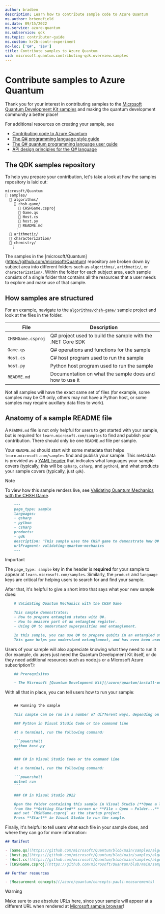 ```yaml
---
author: bradben
description: Learn how to contribute sample code to Azure Quantum
ms.author: brbenefield
ms.date: 09/15/2022
ms.service: azure-quantum
ms.subservice: qdk
ms.topic: contributor-guide
ms.custom: kr2b-contr-experiment
no-loc: ['Q#', '$$v']
title: Contribute samples to Azure Quantum 
uid: microsoft.quantum.contributing-qdk.overview.samples
---
```


# Contribute samples to Azure Quantum

Thank you for your interest in contributing samples to the [Microsoft Quantum Development Kit samples](https://github.com/Microsoft/Quantum) and making the quantum development community a better place!

For additional resources on creating your sample, see

- [Contributing code to Azure Quantum](xref:microsoft.quantum.contributing-qdk.overview.code)
- [The  Q# programming language style guide](xref:microsoft.quantum.contributing-qdk.overview.style)
- [The Q# quantum programming language user guide](xref:microsoft.quantum.user-guide-qdk.overview)
- [API design principles for the Q# language](xref:microsoft.quantum.contributing-qdk.overview.api-design)

## The QDK samples repository

To help you prepare your contribution, let's take a look at how the samples repository is laid out:

```plaintext
microsoft/Quantum
📁 samples/
  📁 algorithms/
    📁 chsh-game/
      📝 CHSHGame.csproj
      📝 Game.qs
      📝 Host.cs
      📝 host.py
      📝 README.md
     ⋮
  📁 arithmetic/
  📁 characterization/
  📁 chemistry/
   ⋮
```

The samples in the [microsoft/Quantum] (https://github.com/microsoft/Quantum) repository are broken down by subject area into different folders such as `algorithms/`, `arithmetic/`, or `characterization/`.
Within the folder for each subject area, each sample consists of a single folder that contains all the resources that a user needs to explore and make use of that sample.

## How samples are structured

For an example, navigate to the [`algorithms/chsh-game/`](https://github.com/microsoft/Quantum/tree/main/samples/algorithms/chsh-game) sample project and look at the files in the folder. 

| File              | Description                                                |
|-------------------|------------------------------------------------------------|
| `CHSHGame.csproj` | Q# project used to build the sample with the .NET Core SDK |
| `Game.qs`         | Q# operations and functions for the sample                 |
| `Host.cs`         | C# host program used to run the sample                     |
| `host.py`         | Python host program used to run the sample                 |
| `README.md`       | Documentation on what the sample does and how to use it    |

Not all samples will have the exact same set of files (for example, some samples may be C# only, others may not have a Python host, or some samples may require auxillary data files to work).

## Anatomy of a sample README file

A `README.md` file is not only helpful for users to get started with your sample, but is required for `learn.microsoft.com/samples` to find and publish your contribution. There should only be one `README.md` file per sample.

Your `README.md` should start with some metadata that helps `learn.microsoft.com/samples` find and publish your sample. This metadata is provided as a [YAML header](https://dotnet.github.io/docfx/spec/docfx_flavored_markdown.html#yaml-header) that indicates what languages your sample covers (typically, this will be `qsharp`, `csharp`, and `python`), and what products your sample covers (typically, just `qdk`).

> [!NOTE]
> To view how this sample renders live, see [Validating Quantum Mechanics with the CHSH Game](/samples/microsoft/quantum/validating-quantum-mechanics/).

```markdown
    ---
    page_type: sample
    languages:
    - qsharp
    - python
    - csharp
    products:
    - qdk
    description: "This sample uses the CHSH game to demonstrate how Q# programs can be used to prepare and work with entanglement."
    urlFragment: validating-quantum-mechanics
    ---
```

> [!IMPORTANT]
> The `page_type: sample` key in the header is **required** for your sample to appear at `learn.microsoft.com/samples`.
> Similarly, the `product` and `language` keys are critical for helping users to search for and find your sample.


After that, it's helpful to give a short intro that says what your new sample does:

```markdown
    # Validating Quantum Mechanics with the CHSH Game

    This sample demonstrates:
    - How to prepare entangled states with Q#.
    - How to measure part of an entangled register.
    - Using Q# to understand superposition and entanglement.

    In this sample, you can use Q# to prepare qubits in an entangled state, and to check that measuring these qubits lets you win a game known as the _CHSH game_ more often than you can without entanglement.
    This game helps you understand entanglement, and has even been used experimentally to help test that the universe really is quantum mechanical in nature.
```

Users of your sample will also appreciate knowing what they need to run it (for example, do users just need the Quantum Development Kit itself, or do they need additional resources such as node.js or a Microsoft Azure subscription?):

```markdown
    ## Prerequisites

    - The Microsoft [Quantum Development Kit](/azure/quantum/install-overview-qdk).

```

With all that in place, you can tell users how to run your sample:

```markdown

    ## Running the sample

    This sample can be run in a number of different ways, depending on your preferred environment.

    ### Python in Visual Studio Code or the command line

    At a terminal, run the following command:

    ```powershell
    python host.py
    ```

    ### C# in Visual Studio Code or the command line

    At a terminal, run the following command:

    ```powershell
    dotnet run
    ```

    ### C# in Visual Studio 2022

    Open the folder containing this sample in Visual Studio (**Open a local folder**
    from the **Getting Started** screen or **File → Open → Folder...** from the menu bar)
    and set `CHSHGame.csproj` as the startup project. 
    Press **Start** in Visual Studio to run the sample. 
```

Finally, it's helpful to tell users what each file in your sample does, and where they can go for more information:

```markdown
## Manifest

- [Game.qs](https://github.com/microsoft/Quantum/blob/main/samples/algorithms/chsh-game/Game.qs): Q# code implementing the game.
- [host.py](https://github.com/microsoft/Quantum/blob/main/samples/algorithms/chsh-game/host.py): Python host program to call into the Q# sample.
- [Host.cs](https://github.com/microsoft/Quantum/blob/main/samples/algorithms/chsh-game/Host.cs): C# code to call the operations defined in Q#.
- [CHSHGame.csproj](https://github.com/microsoft/Quantum/blob/main/samples/algorithms/chsh-game/CHSHGame.csproj): Main C# project for the sample.

## Further resources

- [Measurement concepts](/azure/quantum/concepts-pauli-measurements)
```

> [!WARNING]
> Make sure to use absolute URLs here, since your sample will appear at a different URL when rendered at [Microsoft sample browser](/samples)!
